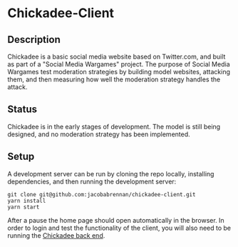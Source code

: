 # Chickadee-Client

## Description

Chickadee is a basic social media website based on Twitter.com, and built as part of a "Social Media Wargames" project. The purpose of Social Media Wargames test moderation strategies by building model websites, attacking them, and then measuring how well the moderation strategy handles the attack.

## Status

Chickadee is in the early stages of development. The model is still being designed, and no moderation strategy has been implemented.

## Setup

A development server can be run by cloning the repo locally, installing dependencies, and then running the development server:
```
git clone git@github.com:jacobabrennan/chickadee-client.git
yarn install
yarn start
```
After a pause the home page should open automatically in the browser. In order to login and test the functionality of the client, you will also need to be running the [Chickadee back end](https://github.com/jacobabrennan/chickadee).
